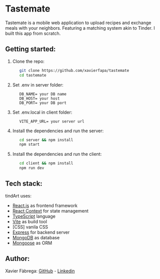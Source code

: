 # Tastemate

Tastemate is a mobile web application to upload recipes and exchange meals with your neighbors. Featuring a matching system akin to Tinder. I built this app from scratch.


## Getting started:
1. Clone the repo:

   ```bash
      git clone https://github.com/xavierfapa/tastemate
      cd tastemate
    ```

2. Set .env in server folder:
   ```env
      DB_NAME= your DB name
      DB_HOST= your host
      DB_PORT= your DB port
   ```
3. Set .env.local in client folder:

   ```env
      VITE_APP_URL= your server url
   ```
4. Install the dependencies and run the server:

   ```bash
      cd server && npm install
      npm start
    ```
5. Install the dependencies and run the client:

   ```bash
      cd client && npm install
      npm run dev
    ```

## Tech stack:

tindArt uses:
- [React.js](https://react.dev/) as frontend framework
- [React Context](https://react.dev/reference/react/createContext) for state management
- [TypeScript](https://www.typescriptlang.org/) language
- [Vite](https://vitejs.dev/) as build tool
- [CSS] vanila CSS
- [Express](https://expressjs.com/) for backend server
- [MongoDB](https://www.mongodb.com/) as database
- [Mongoose](https://mongoosejs.com/) as ORM

## Author:

Xavier Fàbrega: [GitHub](https://github.com/xavierfapa/) - [Linkedin](https://www.linkedin.com/in/xavierfabregapascual/)
